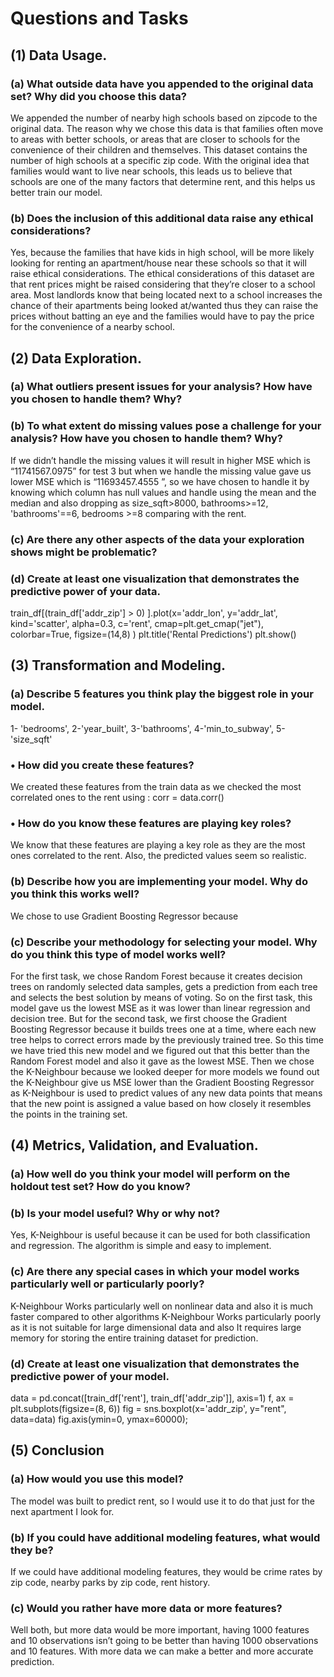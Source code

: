 # Questions and Tasks
## (1) Data Usage.
### (a) What outside data have you appended to the original data set? Why did you choose this data?
We appended the number of nearby high schools based on zipcode to the original data. The reason why we chose this data is that families often move to areas with better schools, or areas that are closer to schools for the convenience of their children and themselves. This dataset contains the number of high schools at a specific zip code. With the original idea that families would want to live near schools, this leads us to believe that schools are one of the many factors that determine rent, and this helps us better train our model.
### (b) Does the inclusion of this additional data raise any ethical considerations?
Yes, because the families that have kids in high school, will be more likely looking for renting an apartment/house near these schools so that it will raise ethical considerations. The ethical considerations of this dataset are that rent prices might be raised considering that they’re closer to a school area. Most landlords know that being located next to a school increases the chance of their apartments being looked at/wanted thus they can raise the prices without batting an eye and the families would have to pay the price for the convenience of a nearby school.
## (2) Data Exploration.
### (a) What outliers present issues for your analysis? How have you chosen to handle them? Why?
### (b) To what extent do missing values pose a challenge for your analysis? How have you chosen to handle them? Why?
If we didn’t handle the missing values it will result in higher MSE which is “11741567.0975” for test 3 but when we handle the missing value gave us lower MSE which is “11693457.4555 ”, so we have chosen to handle it by knowing which column has null values and handle using the mean and the median and also dropping as size_sqft>8000,  bathrooms>=12, 'bathrooms'==6, bedrooms >=8 comparing with the rent.
### (c) Are there any other aspects of the data your exploration shows might be problematic?
### (d) Create at least one visualization that demonstrates the predictive power of your data.
train_df[(train_df['addr_zip'] > 0) ].plot(x='addr_lon', y='addr_lat', kind='scatter', alpha=0.3, c='rent', cmap=plt.get_cmap("jet"), colorbar=True, figsize=(14,8) )
plt.title('Rental Predictions')
plt.show()

 
## (3) Transformation and Modeling.
### (a) Describe 5 features you think play the biggest role in your model.
1- 'bedrooms', 
2-'year_built', 
3-'bathrooms', 
4-'min_to_subway', 
5-'size_sqft'
### • How did you create these features?
We created these features from the train data as we checked the most correlated ones to the rent using :
corr = data.corr()
### • How do you know these features are playing key roles?
We know that these features are playing a key role as they are the most ones correlated to the rent. Also, the predicted values seem so realistic.
### (b) Describe how you are implementing your model. Why do you think this works well?
We chose to use Gradient Boosting Regressor because 
### (c) Describe your methodology for selecting your model. Why do you think this type of model works well?
For the first task, we chose Random Forest because it creates decision trees on randomly selected data samples, gets a prediction from each tree and selects the best solution by means of voting. So on the first task, this model gave us the lowest MSE as it was lower than linear regression and decision tree.
But for the second task, we first choose the Gradient Boosting Regressor because it builds trees one at a time, where each new tree helps to correct errors made by the previously trained tree. So this time we have tried this new model and we figured out that this better than the Random Forest model and also it gave as the lowest MSE.
Then we chose the  K-Neighbour because we looked deeper for more models we found out the K-Neighbour give us MSE lower than the Gradient Boosting Regressor as K-Neighbour is used to predict values of any new data points that means that the new point is assigned a value based on how closely it resembles the points in the training set.
 
## (4) Metrics, Validation, and Evaluation.
### (a) How well do you think your model will perform on the holdout test set? How do you know?
 
### (b) Is your model useful? Why or why not?
Yes, K-Neighbour is useful because it can be used for both classification and regression. The algorithm is simple and easy to implement.
### (c) Are there any special cases in which your model works particularly well or particularly poorly?
K-Neighbour Works particularly well on nonlinear data and also it is much faster compared to other algorithms
K-Neighbour Works particularly poorly as it is not suitable for large dimensional data and also It requires large memory for storing the entire training dataset for prediction.
### (d) Create at least one visualization that demonstrates the predictive power of your model.
data = pd.concat([train_df['rent'], train_df['addr_zip']], axis=1)
f, ax = plt.subplots(figsize=(8, 6))
fig = sns.boxplot(x='addr_zip', y="rent", data=data)
fig.axis(ymin=0, ymax=60000);

 
## (5) Conclusion
### (a) How would you use this model?
The model was built to predict rent, so I would use it to do that just for the next apartment I look for.
### (b) If you could have additional modeling features, what would they be?
If we could have additional modeling features, they would be crime rates by zip code, nearby parks by zip code, rent history.
### (c) Would you rather have more data or more features?
Well both, but more data would be more important, having 1000 features and 10 observations isn’t going to be better than having 1000 observations and 10 features. With more data we can make a better and more accurate prediction.
 
 
 
 
 
 

